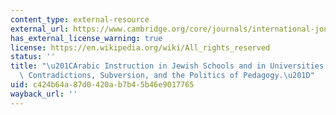 ```yaml
---
content_type: external-resource
external_url: https://www.cambridge.org/core/journals/international-journal-of-middle-east-studies/article/arabic-instruction-in-jewish-schools-and-in-universities-in-israel-contradictions-subversion-and-the-politics-of-pedagogy/5FA772D0B40BEFE9871F0FB56A793266
has_external_license_warning: true
license: https://en.wikipedia.org/wiki/All_rights_reserved
status: ''
title: "\u201CArabic Instruction in Jewish Schools and in Universities in Israel:\
  \ Contradictions, Subversion, and the Politics of Pedagogy.\u201D"
uid: c424b64a-87d0-420a-b7b4-5b46e9017765
wayback_url: ''
---
```

